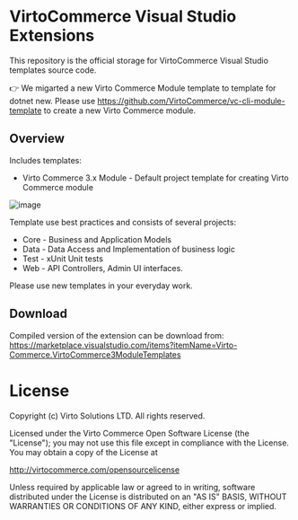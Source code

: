 # VirtoCommerce Visual Studio Extensions
This repository is the official storage for VirtoCommerce Visual Studio templates source code.

:point_right: We migarted a new Virto Commerce Module template to template for dotnet new. Please use https://github.com/VirtoCommerce/vc-cli-module-template to create a new Virto Commerce module.

## Overview
Includes templates:
* Virto Commerce 3.x Module - Default project template for creating Virto Commerce module

![image](https://user-images.githubusercontent.com/44946644/78904497-d4b4cd00-7aa6-11ea-8d60-a1aad8293fff.png)

Template use best practices and consists of several projects:
* Core - Business and Application Models
* Data - Data Access and Implementation of business logic
* Test - xUnit Unit tests
* Web - API Controllers, Admin UI interfaces.

Please use new templates in your everyday work. 

## Download
Compiled version of the extension can be download from: https://marketplace.visualstudio.com/items?itemName=Virto-Commerce.VirtoCommerce3ModuleTemplates

# License
Copyright (c) Virto Solutions LTD.  All rights reserved.

Licensed under the Virto Commerce Open Software License (the "License"); you
may not use this file except in compliance with the License. You may
obtain a copy of the License at

http://virtocommerce.com/opensourcelicense

Unless required by applicable law or agreed to in writing, software
distributed under the License is distributed on an "AS IS" BASIS,
WITHOUT WARRANTIES OR CONDITIONS OF ANY KIND, either express or
implied.
